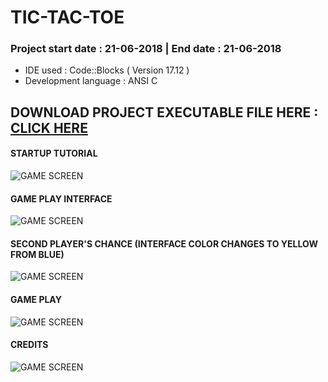 # TIC-TAC-TOE
### Project start date : 21-06-2018 | End date : 21-06-2018
* IDE used : Code::Blocks ( Version 17.12 )
* Development language : ANSI C

## DOWNLOAD PROJECT EXECUTABLE FILE HERE : [CLICK HERE](https://drive.google.com/open?id=1T_mLJiINxHxas47TpLj9yDT7kEnIGL_p)

#### STARTUP TUTORIAL
![GAME SCREEN](https://sharadcodes.github.io/tictac2/opening.PNG)
#### GAME PLAY INTERFACE
![GAME SCREEN](https://sharadcodes.github.io/tictac2/play.PNG)
#### SECOND PLAYER'S CHANCE (INTERFACE COLOR CHANGES TO YELLOW FROM BLUE)
![GAME SCREEN](https://sharadcodes.github.io/tictac2/player2.PNG)
#### GAME PLAY
![GAME SCREEN](https://sharadcodes.github.io/tictac2/game_play.PNG)
#### CREDITS
![GAME SCREEN](https://sharadcodes.github.io/tictac2/credits.PNG)
